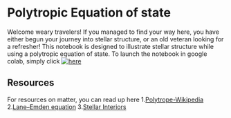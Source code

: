 # Polytropic Equation of state
Welcome weary travelers! If you managed to find your way here, you have either begun your journey into stellar structure, or an old veteran looking for a refresher! This notebook is designed to illustrate stellar structure while using a polytropic equation of state. To launch the notebook in google colab, simply click [![here](https://colab.research.google.com/assets/colab-badge.svg)](https://colab.research.google.com/github/jaadt7/Lane-Emden/blob/main/Notebooks/Lane-Emden.ipynb)
## Resources
For resources on matter, you can read up here
1.[Polytrope-Wikipedia](https://en.wikipedia.org/wiki/Polytrope)
2.[Lane–Emden equation](https://en.wikipedia.org/wiki/Lane%E2%80%93Emden_equation)
3.[Stellar Interiors](https://link.springer.com/book/10.1007/978-1-4419-9110-2)